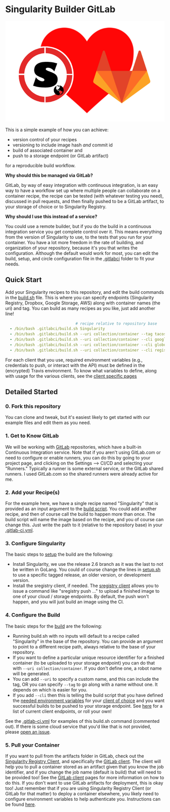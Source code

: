 # Singularity Builder GitLab

![.gitlabci/sregistry-gitlab.png](.gitlabci/sregistry-gitlab.png)

This is a simple example of how you can achieve:

 - version control of your recipes
 - versioning to include image hash *and* commit id
 - build of associated container and
 - push to a storage endpoint (or GitLab artifact)

for a reproducible build workflow.

**Why should this be managed via GitLab?**

GitLab, by way of easy integration with continuous integration, is an easy way
to have a workflow set up where multiple people can collaborate on a container recipe,
the recipe can be tested (with whatever testing you need), discussed in pull requests,
and then finally pushed to be a GitLab artifact, to your storage of choice 
or to Singularity Registry.

**Why should I use this instead of a service?**

You could use a remote builder, but if you do the build in a continuous integration
service you get complete control over it. This means everything from the version of
Singularity to use, to the tests that you run for your container. You have a lot more
freedom in the rate of building, and organization of your repository, because it's you
that writes the configuration. Although the default would work for most, you can 
edit the build, setup, and circle configuration file in the 
[.gitlabci](.gitlabci) folder to fit your needs.

## Quick Start

Add your Singularity recipes to this repository, and edit the build commands in
the [build.sh](.gitlabci/build.sh) file. This is where you can specify endpoints 
(Singularity Registry, Dropbox, Google Storage, AWS) along with container names
(the uri) and tag. You can build as many recipes as you like, just add another line!

```yaml
                               # recipe relative to repository base
  - /bin/bash .gitlabci/build.sh Singularity
  - /bin/bash .gitlabci/build.sh --uri collection/container --tag tacos --cli google-storage Singularity
  - /bin/bash .gitlabci/build.sh --uri collection/container --cli google-drive Singularity
  - /bin/bash .gitlabci/build.sh --uri collection/container --cli globus Singularity
  - /bin/bash .gitlabci/build.sh --uri collection/container --cli registry Singularity
```

For each client that you use, required environment variables (e.g., credentials to push,
or interact with the API) must be defined in the (encrypted) Travis environment. To
know what variables to define, along with usage for the various clients, see
the [client specific pages](https://singularityhub.github.io/sregistry-cli/clients)

## Detailed Started

### 0. Fork this repository

You can clone and tweak, but it's easiest likely to get started with our example
files and edit them as you need.

### 1. Get to Know GitLab

We will be working with [GitLab](https://www.gitlab.com) repositories, which have
a built-in Continuous Integration service. Note that if you aren't using GitLab.com
or need to configure or enable runners, you can do this by going to your project page,
and clicking on the Settings --> CI/CD and selecting your "Runners." Typically a runner
is some external service, or the GitLab shared runners. I used GitLab.com so the 
shared runners were already active for me.
 
### 2. Add your Recipe(s)

For the example here, we have a single recipe named "Singularity" that is provided 
as an input argument to the [build script](.gitlabci/build.sh). You could add another 
recipe, and then of course call the build to happen more than once. 
The build script will name the image based on the recipe, and you of course
can change this. Just write the path to it (relative to the repository base) in
your [.gitlab-ci.yml](.gitlab-ci.yml).


### 3. Configure Singularity

The basic steps to [setup](.gitlabci/setup.sh) the build are the following:

 - Install Singularity, we use the release 2.6 branch as it was the last to not be written in GoLang. You could of course change the lines in [setup.sh](.gitlabci/setup.sh) to use a specific tagged release, an older version, or development version.
 - Install the sregistry client, if needed. The [sregistry client](https://singularityhub.github.io/sregistry-cli) allows you to issue a command like "sregistry push ..." to upload a finished image to one of your cloud / storage endpoints. By default, the push won't happen, and you will just build an image using the CI.

### 4. Configure the Build

The basic steps for the [build](.gitlabci/build.sh) are the following:

 - Running build.sh with no inputs will default to a recipe called "Singularity" in the base of the repository. You can provide an argument to point to a different recipe path, always relative to the base of your repository.
 - If you want to define a particular unique resource identifier for a finished container (to be uploaded to your storage endpoint) you can do that with `--uri collection/container`. If you don't define one, a robot name will be generated.
 - You can add `--uri` to specify a custom name, and this can include the tag, OR you can specify `--tag` to go along with a name without one. It depends on which is easier for you.
 - If you add `--cli` then this is telling the build script that you have defined the [needed environment variables](https://circleci.com/docs/2.0/env-vars/) for your [client of choice](https://singularityhub.github.io/sregistry-cli/clients) and you want successful builds to be pushed to your storage endpoint. See [here](https://singularityhub.github.io/sregistry-cli/clients) for a list of current client endpoints, or roll your own!

See the [.gitlab-ci.yml](.gitlab-ci.yml) for examples of this build.sh command (commented out). If there is some cloud service that you'd like that is not provided, please [open an issue](https://www.github.com/singularityhub/sregistry-cli/issues).

### 5. Pull your Container

If you want to pull from the artifacts folder in GitLab, check out the 
[Singularity Registry Client](https://www.github.com/singularityhub/sregistry-cli), and 
specifically the [GitLab client](https://singularityhub.github.io/client-gitlab). The client
will help you to pull a container stored as an artifact given that you know the job identifier,
and if you change the job name (default is build) that will need to be provided too!
See the [GitLab client](https://singularityhub.github.io/client-gitlab) pages for more information
on how to do this. If you don't want to use GitLab artifacts for deployment, this is okay too!
Just remember that if you are using Singularity Registry Client (or GitLab for that matter)
to deploy a container elsewhere, you likely need to configure environment variables to help authenticate you. Instructions can be found [here](https://code.stanford.edu/help/ci/variables/README#variables).
